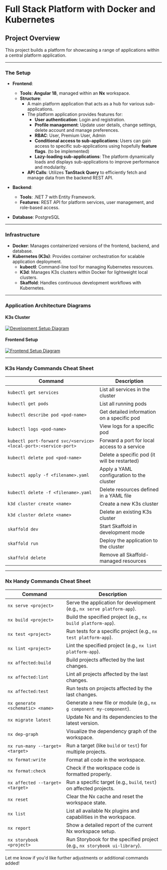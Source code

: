 # Full Stack Platform with Docker and Kubernetes

## Project Overview

This project builds a platform for showcasing a range of applications within a central platform application.

---

### The Setup

-   **Frontend**:

    -   **Tools**: **Angular 18**, managed within an **Nx** workspace.
    -   **Structure**:
        -   A main platform application that acts as a hub for various sub-applications.
        -   The platform application provides features for:
            -   **User authentication**: Login and registration.
            -   **Profile management**: Update user details, change settings, delete account and manage preferences.
            -   **RBAC**: User, Premium User, Admin
            -   **Conditional access to sub-applications**: Users can gain access to specific sub-applications using hopefully **feature flags**. (to be implemented)
            -   **Lazy-loading sub-applications**: The platform dynamically loads and displays sub-applications to improve performance and modularity.
        -   **API Calls**: Utilizes **TanStack Query** to efficiently fetch and manage data from the backend REST API.

-   **Backend**:

    -   **Tools**: .NET 7 with Entity Framework.
    -   **Features**: REST API for platform services, user management, and role-based access.

-   **Database**: PostgreSQL

---

### Infrastructure

-   **Docker**: Manages containerized versions of the frontend, backend, and database.
-   **Kubernetes (K3s)**: Provides container orchestration for scalable application deployment.
    -   **kubectl**: Command-line tool for managing Kubernetes resources.
    -   **K3d**: Manages K3s clusters within Docker for lightweight local clusters.
    -   **Skaffold**: Handles continuous development workflows with Kubernetes.

---

### Application Architecture Diagrams

#### K3s Cluster

[![Development Setup Diagram](./diagrams/devopsv1.png)](./diagrams/devopsv1.png)

#### Frontend Setup

[![Frontend Setup Diagram](./diagrams/frontend-architecturev1.png)](./diagrams/frontend-architecturev1.png)

---

### K3s Handy Commands Cheat Sheet

| Command                                                          | Description                                  |
| ---------------------------------------------------------------- | -------------------------------------------- |
| `kubectl get services`                                           | List all services in the cluster             |
| `kubectl get pods`                                               | List all running pods                        |
| `kubectl describe pod <pod-name>`                                | Get detailed information on a specific pod   |
| `kubectl logs <pod-name>`                                        | View logs for a specific pod                 |
| `kubectl port-forward svc/<service> <local-port>:<service-port>` | Forward a port for local access to a service |
| `kubectl delete pod <pod-name>`                                  | Delete a specific pod (it will be restarted) |
| `kubectl apply -f <filename>.yaml`                               | Apply a YAML configuration to the cluster    |
| `kubectl delete -f <filename>.yaml`                              | Delete resources defined in a YAML file      |
| `k3d cluster create <name>`                                      | Create a new K3s cluster                     |
| `k3d cluster delete <name>`                                      | Delete an existing K3s cluster               |
| `skaffold dev`                                                   | Start Skaffold in development mode           |
| `skaffold run`                                                   | Deploy the application to the cluster        |
| `skaffold delete`                                                | Remove all Skaffold-managed resources        |

---

### Nx Handy Commands Cheat Sheet

| Command                          | Description                                                                |
| -------------------------------- | -------------------------------------------------------------------------- |
| `nx serve <project>`             | Serve the application for development (e.g., `nx serve platform-app`).     |
| `nx build <project>`             | Build the specified project (e.g., `nx build platform-app`).               |
| `nx test <project>`              | Run tests for a specific project (e.g., `nx test platform-app`).           |
| `nx lint <project>`              | Lint the specified project (e.g., `nx lint platform-app`).                 |
| `nx affected:build`              | Build projects affected by the last changes.                               |
| `nx affected:lint`               | Lint all projects affected by the last changes.                            |
| `nx affected:test`               | Run tests on projects affected by the last changes.                        |
| `nx generate <schematic> <name>` | Generate a new file or module (e.g., `nx g component my-component`).       |
| `nx migrate latest`              | Update Nx and its dependencies to the latest version.                      |
| `nx dep-graph`                   | Visualize the dependency graph of the workspace.                           |
| `nx run-many --target=<target>`  | Run a target (like `build` or `test`) for multiple projects.               |
| `nx format:write`                | Format all code in the workspace.                                          |
| `nx format:check`                | Check if the workspace code is formatted properly.                         |
| `nx affected --target=<target>`  | Run a specific target (e.g., `build`, `test`) on affected projects.        |
| `nx reset`                       | Clear the Nx cache and reset the workspace state.                          |
| `nx list`                        | List all available Nx plugins and capabilities in the workspace.           |
| `nx report`                      | Show a detailed report of the current Nx workspace setup.                  |
| `nx storybook <project>`         | Run Storybook for the specified project (e.g., `nx storybook ui-library`). |

Let me know if you'd like further adjustments or additional commands added!
